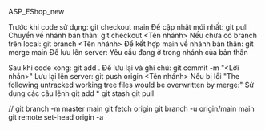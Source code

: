 ASP_EShop_new

Trước khi code sử dụng: git checkout main
Để cập nhật mới nhất: git pull
Chuyển về nhánh bản thân: git checkout <Tên nhánh>
Nếu chưa có branch trên local: git branch <Tên nhánh>
Để kết hợp main về nhánh bản thân: git merge main
Để lưu lên server: Yêu cầu đang ở trong nhánh của bản thân

Sau khi code xong: git add .
Để lưu lại và ghi chú: git commit -m "<Lời nhắn>"
Lưu lại lên server: git push origin <Tên nhánh> Nếu bị lỗi "The following untracked working tree files would be overwritten by merge:" Sử dụng các câu lệnh
git add *
git stash
git pull


//
git branch -m master main
git fetch origin
git branch -u origin/main main
git remote set-head origin -a
